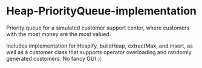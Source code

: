 # Heap-PriorityQueue-implementation

Priority queue for a simulated customer support center, where customers with the most money are the most valued.

Includes implementation for Heapify, buildHeap, extractMax, and insert, as well as a customer class that supports operator overloading and randomly generated customers. No fancy GUI ;(
